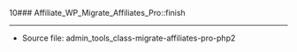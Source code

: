 10### Affiliate_WP_Migrate_Affiliates_Pro::finish

----

- Source file: admin_tools_class-migrate-affiliates-pro-php2